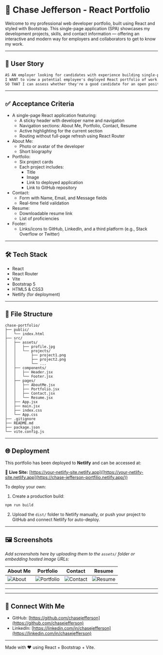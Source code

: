 # 🚀 Chase Jefferson - React Portfolio

Welcome to my professional web developer portfolio, built using React and styled with Bootstrap. This single-page application (SPA) showcases my development projects, skills, and contact information — offering an interactive and modern way for employers and collaborators to get to know my work.

---

## 📖 User Story

```md
AS AN employer looking for candidates with experience building single-page applications  
I WANT to view a potential employee's deployed React portfolio of work samples  
SO THAT I can assess whether they're a good candidate for an open position
```

---

## ✅ Acceptance Criteria

- A single-page React application featuring:
  - A sticky header with developer name and navigation
  - Navigation sections: About Me, Portfolio, Contact, Resume
  - Active highlighting for the current section
  - Routing without full-page refresh using React Router
- About Me:
  - Photo or avatar of the developer
  - Short biography
- Portfolio:
  - Six project cards
  - Each project includes:
    - Title
    - Image
    - Link to deployed application
    - Link to GitHub repository
- Contact:
  - Form with Name, Email, and Message fields
  - Real-time field validation
- Resume:
  - Downloadable resume link
  - List of proficiencies
- Footer:
  - Links/icons to GitHub, LinkedIn, and a third platform (e.g., Stack Overflow or Twitter)

---

## 🛠 Tech Stack

- React
- React Router
- Vite
- Bootstrap 5
- HTML5 & CSS3
- Netlify (for deployment)

---

## 📁 File Structure

```plaintext
chase-portfolio/
├── public/
│   └── index.html
├── src/
│   ├── assets/
│   │   ├── profile.jpg
│   │   └── projects/
│   │       ├── project1.png
│   │       ├── project2.png
│   │       └── ...
│   ├── components/
│   │   ├── Header.jsx
│   │   └── Footer.jsx
│   ├── pages/
│   │   ├── AboutMe.jsx
│   │   ├── Portfolio.jsx
│   │   ├── Contact.jsx
│   │   └── Resume.jsx
│   ├── App.jsx
│   ├── main.jsx
│   ├── index.css
│   └── App.css
├── .gitignore
├── README.md
├── package.json
└── vite.config.js
```

---

## 🌐 Deployment

This portfolio has been deployed to **Netlify** and can be accessed at:

🔗 **Live Site:** [https://your-netlify-site.netlify.app]([https://your-netlify-site.netlify.app](https://chase-jefferson-portfilio.netlify.app/))

To deploy your own:

1. Create a production build:

```bash
npm run build
```

2. Upload the `dist/` folder to Netlify manually, or push your project to GitHub and connect Netlify for auto-deploy.

---

## 🖼️ Screenshots

_Add screenshots here by uploading them to the `assets/` folder or embedding hosted image URLs:_

| About Me | Portfolio | Contact | Resume |
|----------|-----------|---------|--------|
| ![About](src/assets/screenshots/about.png) | ![Portfolio](src/assets/screenshots/portfolio.png) | ![Contact](src/assets/screenshots/contact.png) | ![Resume](src/assets/screenshots/resume.png) |

---


---

## 🤝 Connect With Me

- GitHub: [https://github.com/chasejefferson](https://github.com/chasejefferson)
- LinkedIn: [https://linkedin.com/in/chasejefferson](https://linkedin.com/in/chasejefferson)


---

Made with ❤️ using React + Bootstrap + Vite.
